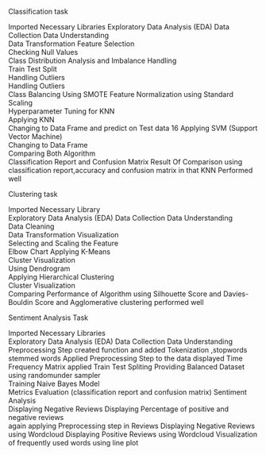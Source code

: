 Classification task

Imported Necessary Libraries
Exploratory Data Analysis (EDA)	
	Data Collection
	Data Understanding	
	Data Transformation	
	Feature Selection	
	Checking Null Values	
Class Distribution Analysis and Imbalance Handling	
Train Test Split	
Handling Outliers	
	Handling Outliers 	
	Class Balancing Using SMOTE	
Feature Normalization using Standard Scaling	
Hyperparameter Tuning for KNN	
Applying KNN	
Changing to Data Frame and predict on Test data	16
Applying SVM (Support Vector Machine)	
Changing to Data Frame	
Comparing Both Algorithm	
Classification Report and Confusion Matrix
Result Of Comparison using classification report,accuracy and confusion matrix in that KNN  Performed well


Clustering task


Imported Necessary Library	
Exploratory Data Analysis (EDA)	
	Data Collection	
	Data Understanding	
	Data Cleaning	
	Data Transformation	
	Visualization	
Selecting and Scaling the Feature	
Elbow Chart	
Applying K-Means	
	Cluster Visualization	
Using Dendrogram	
Applying Hierarchical Clustering	
	Cluster Visualization	
Comparing Performance of Algorithm using Silhouette Score and Davies-Bouldin Score
and Agglomerative clustering performed  well	
	


Sentiment Analysis Task

Imported Necessary Libraries	
Exploratory Data Analysis (EDA)	
	Data Collection	
	Data Understanding	
Preprocessing Step created function and added Tokenization ,stopwords stemmed words
Applied Preprocessing Step to the data
displayed Time Frequency Matrix	
applied Train Test Spliting	
Providing Balanced Dataset using randomunder sampler	
Training Naive Bayes Model	
Metrics Evaluation (classification report and confusion matrix)
Sentiment Analysis	
Displaying Negative Reviews	
Displaying Percentage of positive and negative reviews	
again applying Preprocessing step in Reviews
Displaying Negative Reviews using Wordcloud	
Displaying Positive Reviews using Wordcloud	
Visualization of frequently used words using line plot


